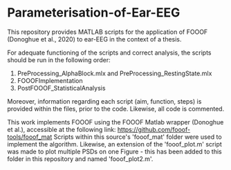 # Parameterisation-of-Ear-EEG
This repository provides MATLAB scripts for the application of FOOOF (Donoghue et al., 2020) to ear-EEG in the context of a thesis.

For adequate functioning of the scripts and correct analysis, the scripts should be run in the following order:
  1. PreProcessing_AlphaBlock.mlx and PreProcessing_RestingState.mlx
  2. FOOOFImplementation
  3. PostFOOOF_StatisticalAnalysis

Moreover, information regarding each script (aim, function, steps) is provided within the files, prior to the code. Likewise, all code is commented.

This work implements FOOOF using the FOOOF Matlab wrapper (Donoghue et al.), accessible at the following link: https://github.com/fooof-tools/fooof_mat
Scripts within this source's 'fooof_mat' folder were used to implement the algorithm. Likewise, an extension of the 'fooof_plot.m' script was made to plot multiple PSDs on one Figure - this has been added to this folder in this repository and named 'fooof_plot2.m'. 
